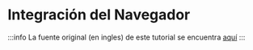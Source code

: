 # Integración del Navegador

:::info
La fuente original (en ingles) de este tutorial se encuentra [aquí](https://mswjs.io/docs/integrations/browser)
:::